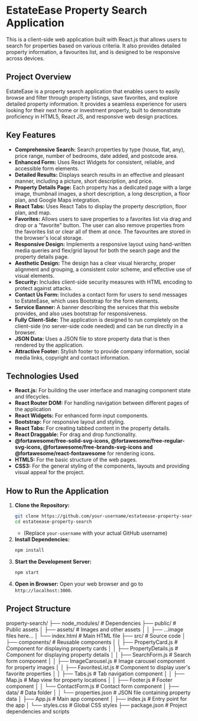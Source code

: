 # EstateEase Property Search Application

This is a client-side web application built with React.js that allows users to search for properties based on various criteria. It also provides detailed property information, a favourites list, and is designed to be responsive across devices.

## Project Overview

EstateEase is a property search application that enables users to easily browse and filter through property listings, save favorites, and explore detailed property information. It provides a seamless experience for users looking for their next home or investment property, built to demonstrate proficiency in HTML5, React JS, and responsive web design practices.

## Key Features

*   **Comprehensive Search:** Search properties by type (house, flat, any), price range, number of bedrooms, date added, and postcode area.
*   **Enhanced Form:** Uses React Widgets for consistent, reliable, and accessible form elements.
*   **Detailed Results:** Displays search results in an effective and pleasant manner, including a picture, short description, and price.
*   **Property Details Page:** Each property has a dedicated page with a large image, thumbnail images, a short description, a long description, a floor plan, and Google Maps integration.
*   **React Tabs:** Uses React Tabs to display the property description, floor plan, and map.
*   **Favorites:** Allows users to save properties to a favorites list via drag and drop or a "favorite" button. The user can also remove properties from the favorites list or clear all of them at once. The favourites are stored in the browser's local storage.
*   **Responsive Design:** Implements a responsive layout using hand-written media queries and flex/grid layout for both the search page and the property details page.
*   **Aesthetic Design:** The design has a clear visual hierarchy, proper alignment and grouping, a consistent color scheme, and effective use of visual elements.
*   **Security:** Includes client-side security measures with HTML encoding to protect against attacks.
*   **Contact Us Form:** Includes a contact form for users to send messages to EstateEase, which uses Bootstrap for the form elements.
*  **Service Banner:** A banner describing the services that this website provides, and also uses bootstrap for responsiveness.
*   **Fully Client-Side:** The application is designed to run completely on the client-side (no server-side code needed) and can be run directly in a browser.
*   **JSON Data:** Uses a JSON file to store property data that is then rendered by the application.
*   **Attractive Footer:** Stylish footer to provide company information, social media links, copyright and contact information.

## Technologies Used

*   **React.js:** For building the user interface and managing component state and lifecycles.
*   **React Router DOM:** For handling navigation between different pages of the application
*   **React Widgets:** For enhanced form input components.
*   **Bootstrap:** For responsive layout and styling.
*   **React Tabs:** For creating tabbed content in the property details.
*   **React Draggable:** For drag and drop functionality.
*  **@fortawesome/free-solid-svg-icons, @fortawesome/free-regular-svg-icons, @fortawesome/free-brands-svg-icons and @fortawesome/react-fontawesome** for rendering icons.
*   **HTML5:** For the basic structure of the web pages.
*   **CSS3:** For the general styling of the components, layouts and providing visual appeal for the project.

## How to Run the Application

1.  **Clone the Repository:**
    ```bash
    git clone https://github.com/your-username/estateease-property-search.git
    cd estateease-property-search
    ```
    *   (Replace `your-username` with your actual GitHub username)
2.  **Install Dependencies:**
    ```bash
    npm install
    ```
3.  **Start the Development Server:**
    ```bash
    npm start
    ```
4.  **Open in Browser:** Open your web browser and go to `http://localhost:3000`.

## Project Structure

property-search/ ├── node_modules/ # Dependencies ├── public/ # Public assets │ ├── assets/ # Images and other assets │ │ ├── ...image files here... │ └── index.html # Main HTML file ├── src/ # Source code │ ├── components/ # Reusable components │ │ ├── PropertyCard.js # Component for displaying property cards │ │ ├── PropertyDetails.js # Component for displaying property details │ │ ├── SearchForm.js # Search form component │ │ ├── ImageCarousel.js # Image carousel component for property images │ │ ├── FavoritesList.js # Component to display user's favorite properties │ │ ├── Tabs.js # Tab navigation component │ │ ├── Map.js # Map view for property locations │ │ ├── Footer.js # Footer component │ │ └── ContactForm.js # Contact form component │ ├── data/ # Data folder │ │ └── properties.json # JSON file containing property data │ ├── App.js # Main app component │ ├── index.js # Entry point for the app │ └── styles.css # Global CSS styles ├── package.json # Project dependencies and scripts
